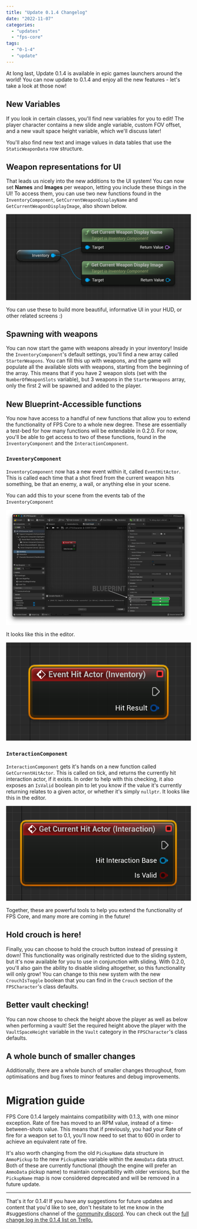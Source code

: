 ```yaml
---
title: "Update 0.1.4 Changelog"
date: "2022-11-07"
categories: 
  - "updates"
  - "fps-core"
tags: 
  - "0-1-4"
  - "update"
---
```


At long last, Update 0.1.4 is available in epic games launchers around the world! You can now update to 0.1.4 and enjoy all the new features - let's take a look at those now!

## New Variables

If you look in certain classes, you'll find new variables for you to edit! The player character contains a new slide angle variable, custom FOV offset, and a new vault space height variable, which we'll discuss later!

You'll also find new text and image values in data tables that use the `StaticWeaponData` row structure.

## Weapon representations for UI

That leads us nicely into the new additions to the UI system! You can now set **Names** and **Images** per weapon, letting you include these things in the UI! To access them, you can use two new functions found in the `InventoryComponent`, `GetCurrentWeaponDisplayName` and `GetCurrentWeaponDisplayImage`, also shown below.

![](images/Screenshot-2022-11-07-at-18.21.03-1024x474.png)

You can use these to build more beautiful, informative UI in your HUD, or other related screens :)

## Spawning with weapons

You can now start the game with weapons already in your inventory! Inside the `InventoryComponent`'s default settings, you'll find a new array called `StarterWeapons`. You can fill this up with weapons, and the game will populate all the available slots with weapons, starting from the beginning of the array. This means that if you have 2 weapon slots (set with the `NumberOfWeaponSlots` variable), but 3 weapons in the `StarterWeapons` array, only the first 2 will be spawned and added to the player.

## New Blueprint-Accessible functions

You now have access to a handful of new functions that allow you to extend the functionality of FPS Core to a whole new degree. These are essentially a test-bed for how many functions will be extendable in 0.2.0. For now, you'll be able to get access to two of these functions, found in the `InventoryComponent` and the `InteractionComponent`.

### `InventoryComponent`

`InventoryComponent` now has a new event within it, called `EventHitActor`. This is called each time that a shot fired from the current weapon hits something, be that an enemy, a wall, or anything else in your scene.

You can add this to your scene from the events tab of the `InventoryComponent`

![](images/Screenshot-2022-11-07-at-18.35.07-1024x636.png)

It looks like this in the editor.

![](images/Screenshot-2022-11-07-at-18.36.11.png)

### `InteractionComponent`

`InteractionComponent` gets it's hands on a new function called `GetCurrentHitActor`. This is called on tick, and returns the currently hit interaction actor, if it exists. In order to help with this checking, it also exposes an `IsValid` boolean pin to let you know if the value it's currently returning relates to a given actor, or whether it's simply `nullptr`. It looks like this in the editor.

![](images/Screenshot-2022-11-07-at-18.39.32.png)

Together, these are powerful tools to help you extend the functionality of FPS Core, and many more are coming in the future!

## Hold crouch is here!

Finally, you can choose to hold the crouch button instead of pressing it down! This functionality was originally restricted due to the sliding system, but it's now available for you to use in conjunction with sliding. With 0.2.0, you'll also gain the ability to disable sliding altogether, so this functionality will only grow! You can change to this new system with the new `CrouchIsToggle` boolean that you can find in the `Crouch` section of the `FPSCharacter`'s class defaults.

## Better vault checking!

You can now choose to check the height above the player as well as below when performing a vault! Set the required height above the player with the `VaultSpaceHeight` variable in the `Vault` category in the `FPSCharacter`'s class defaults.

## A whole bunch of smaller changes

Additionally, there are a whole bunch of smaller changes throughout, from optimisations and bug fixes to minor features and debug improvements.

# Migration guide

FPS Core 0.1.4 largely maintains compatibility with 0.1.3, with one minor exception. Rate of fire has moved to an RPM value, instead of a time-between-shots value. This means that if previously, you had your Rate of fire for a weapon set to 0.1, you'll now need to set that to 600 in order to achieve an equivalent rate of fire.

It's also worth changing from the old `PickupName` data structure in `AmmoPickup` to the new `PickupName` variable within the `AmmoData` data struct. Both of these are currently functional (though the engine will prefer an `AmmoData` pickup name) to maintain compatibility with older versions, but the `PickupName` map is now considered deprecated and will be removed in a future update.

* * *

That's it for 0.1.4! If you have any suggestions for future updates and content that you'd like to see, don't hesitate to let me know in the #suggestions channel of the [community discord](https://discord.gg/MzxdZd2WqR). You can check out the [full change log in the 0.1.4 list on Trello.](https://trello.com/b/TeeKaZr8/fps-core-roadmap)
